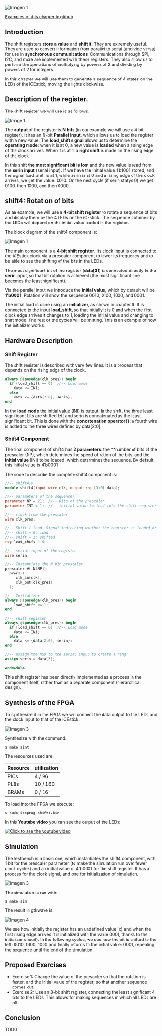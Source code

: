 ![Imagen 1](https://github.com/Obijuan/open-fpga-verilog-tutorial/raw/master/tutorial/ICESTICK/T10-shif-register/images/shift4-3.png)

[Examples of this chapter in github](https://github.com/Obijuan/open-fpga-verilog-tutorial/tree/master/tutorial/ICESTICK/T10-shif-register)

## Introduction
The shift registers **store a value** and **shift it**. They are extremely useful. They are used to convert information from parallel to serial (and vice versa) for use in **synchronous communications**. Communications through SPI, I2C, and more are implemented with these registers. They also allow us to perform the operations of multiplying by powers of 2 and dividing by powers of 2 for integers. 

In this chapter we will use them to generate a sequence of 4 states on the LEDs of the iCEstick, moving the lights clockwise. 

## Description of the register. 
The shift register we will use is as follows: 

![Image 1](https://github.com/Obijuan/open-fpga-verilog-tutorial/raw/master/tutorial/ICESTICK/T10-shif-register/images/shift4-2.png)

The **output** of the register is **N bits** (in our example we will use a 4 bit register). It has an N-bit **Parallel input**, which allows us to load the register with a new value. The **load_shift signal** allows us to determine the **operating mode**: when it is at 0, a new value is **loaded** when a rising edge of the clock arrives. When it is at 1, a **right shift** is made on the rising edge of the clock.

In this shift **the most significant bit is lost** and the new value is read from the **serin input** (serial input). If we have the initial value 1'b1001 stored, and the signal load_shift is at 1, while serin is at 0 and a rising edge of the clock arrives, we get the value: 0010. On the next cycle (if serin statys 0) we get 0100, then 1000, and then 0000. 

## shift4: Rotation of bits

As an example, we will use a **4-bit shift register** to rotate a sequence of bits and display them by the 4 LEDs on the iCEstick. The sequence obtained by the LEDs will depend on the initial value loaded in the register. 

The block diagram of the shift4 component is: 

![Imagen 1](https://github.com/Obijuan/open-fpga-verilog-tutorial/raw/master/tutorial/ICESTICK/T10-shif-register/images/shift4-1.png)

The main component is a **4-bit shift register**. Its clock input is connected to the iCEstick clock via a prescaler component to lower its frequency and to be able to see the shifting of the bits in the LEDs. 

The most significant bit of the register (**data[3]**) is connected directly to the **serin** input, so that bit rotation is achieved (the most significant one becomes the least significant). 

Via the parallel input we introduce the **initial value**, which by default will be **1'b0001**. Rotation will show the sequence 0010, 0100, 1000, and 0001. 

The initial load is done using an **initializer**, as shown in chapter 9. It is connected to the input **load_shift**, so that initially it is 0 and when the first clock edge arrives it changes to 1, loading the initial value and changing to shift mode. The rest of the cycles will be shifting. This is an example of how the initializer works. 

## Hardware Description

### Shift Register

The shift register is described with very few lines. It is a process that depends on the rising edge of the clock. 

```verilog
always @(posedge(clk_pres)) begin
  if (load_shift == 0)  //-- Load mode
    data <= INI;
  else
    data <= {data[2:0], serin};
end
```

In the **load mode** the initial value (INI) is output. In the shift, the three least significant bits are shifted left and serin is concatenated as the least significant bit. This is done with the **concatenation operator{}**: a fourth wire is added to the three wires defined by data[2:0]. 


### Shift4 Component

The final component of shift4 has **2 parameters**: the **number of bits of the prescaler (NP), which determines the speed of ration of the bits, and the **initial value** (INI) to be loaded, which determines the sequence. By default, this initial value is 4'b0001

The code to describe the complete shift4 component is: 

```verilog
//-- shift4.v
module shift4(input wire clk, output reg [3:0] data);
    
//-- parameters of the sequencer
parameter NP = 21;  //-- Bits of the prescaler
parameter INI = 1;  //-- initial value to load into the shift register
    
//-- clock from the prescaler
wire clk_pres;
    
//-- Shift / load. Signal indicating whether the register is loaded or shifted
//-- shift = 0: load
//-- shift = 1: shifted
reg load_shift = 0;
    
//-- serial input of the register
wire serin;
    
//-- Instantiate the N bit prescaler
prescaler #(.N(NP))
  pres1 (
    .clk_in(clk),
    .clk_out(clk_pres)
  );
    
//-- Initializer
always @(posedge(clk_pres)) begin
    load_shift <= 1;
end
    
//-- shift register
always @(posedge(clk_pres)) begin
  if (load_shift == 0)  //-- Load mode
    data <= INI;
  else
    data <= {data[2:0], serin};
end
    
//-- assign the MSB to the serial input to create a ring
assign serin = data[3];
    
endmodule
```

Thie shift register has been directly implemented as a process in the component itself, rather than as a separate component (hierarchical design).

## Synthesis of the FPGA

To synthesize it in the FPGA we will connect the data output to the LEDs and the clock input to that of the iCEstick. 

![Imagen 3](https://github.com/Obijuan/open-fpga-verilog-tutorial/raw/master/tutorial/ICESTICK/T10-shif-register/images/shift4-3.png)

Synthesize with the command:

    $ make sint

The resources used are:

| Resource | utilization
|----------|-----------
|PIOs      | 4 / 96
|PLBs      | 10 / 160
|BRAMs     | 0 / 16

To load into the FPGA we execute:

    $ sudo iceprog shift4.bin

In this **Youtube video** you can see the output of the LEDs: 

[![Click to see the youtube video](http://img.youtube.com/vi/JgwFiXQobi4/0.jpg)](https://www.youtube.com/watch?v=JgwFiXQobi4)

## Simulation

The testbench is a basic one, which instantiates the shift4 component, with 1 bit for the prescaler parameter (to make the simulation run over fewer clock cycles) and an initial value of 4'b0001 for the shift register. It has a process for the clock signal, and one for initialization of simulation. 

![Imagen 3](https://github.com/Obijuan/open-fpga-verilog-tutorial/raw/master/tutorial/ICESTICK/T10-shif-register/images/shift4-4.png)

The simulation is run with:

    $ make sim

The result in gtkwave is: 

![Imagen 4](https://github.com/Obijuan/open-fpga-verilog-tutorial/raw/master/tutorial/ICESTICK/T10-shif-register/images/T10-shift4-sim-1.png)

We see how initially the register has an undefined value (x) and when the first rising edge arrives it is initialized with the value 0001, thanks to the initializer circuit). In the following cycles, we see how the bit is shifted to the left: 0010, 0100, 1000 and finally returns to the initial value: 0001, repeating the sequence until the end of the simulation. 

## Proposed Exercises
* Exercise 1: Change the value of the presacler so that the rotation is faster, and the initial value of the register, so that another sequence comes out. 
* Exercise 2: Use an 8-bit shift register, connecting the least significant 4 bits to the LEDs. This allows for making sequences in which all LEDs are off. 

## Conclusion
TODO



